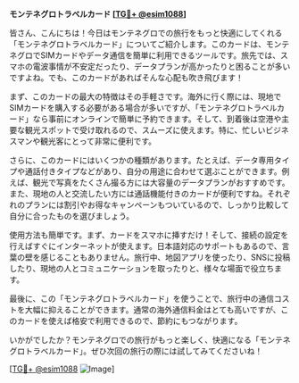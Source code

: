 **モンテネグロトラベルカード [[TG💪+ @esim1088](https://t.me/s/esim1088)]**

皆さん、こんにちは！今日はモンテネグロでの旅行をもっと快適にしてくれる「モンテネグロトラベルカード」についてご紹介します。このカードは、モンテネグロでSIMカードやデータ通信を簡単に利用できるツールです。旅先では、スマホの電波事情が不安定だったり、データプランが高かったりと困ることが多いですよね。でも、このカードがあればそんな心配も吹き飛びます！

まず、このカードの最大の特徴はその手軽さです。海外に行く際には、現地でSIMカードを購入する必要がある場合が多いですが、「モンテネグロトラベルカード」なら事前にオンラインで簡単に予約できます。そして、到着後は空港や主要な観光スポットで受け取れるので、スムーズに使えます。特に、忙しいビジネスマンや観光客にとって非常に便利です。

さらに、このカードにはいくつかの種類があります。たとえば、データ専用タイプや通話付きタイプなどがあり、自分の用途に合わせて選ぶことができます。例えば、観光で写真をたくさん撮る方には大容量のデータプランがおすすめです。また、現地の人と交流したい方には通話機能付きのカードが便利ですね。それぞれのプランには割引やお得なキャンペーンもついているので、しっかり比較して自分に合ったものを選びましょう。

使用方法も簡単です。まず、カードをスマホに挿すだけ！そして、接続の設定を行えばすぐにインターネットが使えます。日本語対応のサポートもあるので、言葉の壁を感じることもありません。旅行中、地図アプリを使ったり、SNSに投稿したり、現地の人とコミュニケーションを取ったりと、様々な場面で役立ちます。

最後に、この「モンテネグロトラベルカード」を使うことで、旅行中の通信コストを大幅に抑えることができます。通常の海外通信料金はとても高いですが、このカードを使えば格安で利用できるので、節約にもつながります。

いかがでしたか？モンテネグロでの旅行がもっと楽しく、快適になる「モンテネグロトラベルカード」。ぜひ次回の旅行の際には試してみてくださいね！

[[TG💪+ @esim1088](https://t.me/s/esim1088) ![Image](https://i.postimg.cc/Y0z9fWf4/image.png)]
